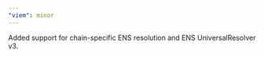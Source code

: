 ```yaml
---
"viem": minor
---
```


Added support for chain-specific ENS resolution and ENS UniversalResolver v3.
